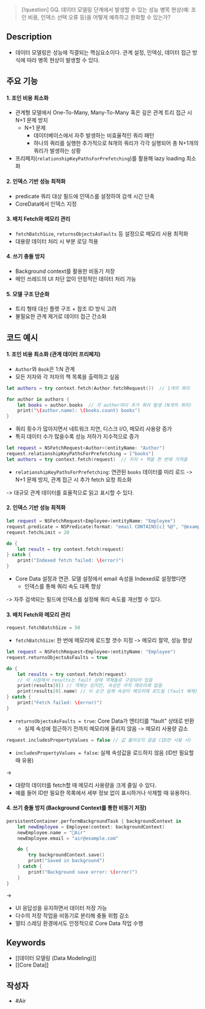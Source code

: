 >[!question]
>GQ. 데이터 모델링 단계에서 발생할 수 있는 성능 병목 현상(예: 조인 비용, 인덱스 선택 오류 등)을 어떻게 예측하고 완화할 수 있는가?

## Description
- 데이터 모델링은 성능에 직결되는 핵심요소이다. 관계 설정, 인덱싱, 데이터 접근 방식에 따라 병목 현상이 발생할 수 있다.

## 주요 기능
#### 1. 조인 비용 최소화
- 관계형 모델에서 One-To-Many, Many-To-Many 혹은 깊은 관계 트리 접근 시 N+1 문제 방지
	- N+1 문제
		- 데이터베이스에서 자주 발생하는 비효율적인 쿼리 패턴
		- 하나의 쿼리를 실행한 추가적으로 N개의 쿼리가 각각 실행되어 총 N+1개의 쿼리가 발생하는 상황
- 프리페치(`relationshipKeyPathsForPrefetching`)를 활용해 lazy loading 최소화
#### 2. 인덱스 기반 성능 최적화
- predicate 쿼리 대상 필드에 인덱스를 설정하여 검색 시간 단축
- CoreData에서 인덱스 지정
#### 3. 배치 Fetch와 메모리 관리
- `fetchBatchSize`, `returnsObjectsAsFaults` 등 설정으로 메모리 사용 최적화
- 대용량 데이터 처리 시 부분 로딩 적용
#### 4. 쓰기 충돌 방지
- Background context를 활용한 비동기 저장
- 메인 쓰레드의 UI 차단 없이 안정적인 데이터 처리 가능
#### 5. 모델 구조 단순화
- 트리 형태 대신 플랫 구조 + 참조 ID 방식 고려
- 불필요한 관계 제거로 데이터 접근 간소화


## 코드 예시
#### 1. 조인 비용 최소화 (관계 데이터 프리페치)
- `Author`와 `Book`은 1:N 관계
- 모든 저자와 각 저자의 책 목록을 출력하고 싶음
```Swift
let authors = try context.fetch(Author.fetchRequest())  // 1개의 쿼리

for author in authors {
	let books = author.books  // 각 author마다 추가 쿼리 발생 (N개의 쿼리)
	print("\(author.name): \(books.count) books")
}
```
- 쿼리 횟수가 많아지면서 네트워크 지연, 디스크 I/O, 메모리 사용량 증가
- 특히 데이터 수가 많을수록 성능 저하가 지수적으로 증가
```Swift
let request = NSFetchRequest<Author>(entityName: "Author")
request.relationshipKeyPathsForPrefetching = ["books"]
let authors = try context.fetch(request)  // 저자 + 책을 한 번에 가져옴
```
- `relationshipKeyPathsForPrefetching`: 연관된 `books` 데이터를 미리 로드 -> N+1 문제 방지, 관계 접근 시 추가 fetch 요청 최소화

-> 대규모 관계 데이터를 효율적으로 읽고 표시할 수 있다.

#### 2. 인덱스 기반 성능 최적화
```Swift
let request = NSFetchRequest<Employee>(entityName: "Employee")
request.predicate = NSPredicate(format: "email CONTAINS[c] %@", "@example.com")
request.fetchLimit = 20

do {
    let result = try context.fetch(request)
} catch {
    print("Indexed fetch failed: \(error)")
}
```
- Core Data 설정과 연관. 모델 설정에서 email 속성을 Indexed로 설정했다면
	- 인덱스를 통해 쿼리 속도 대폭 향상

-> 자주 검색되는 필드에 인덱스를 설정해 쿼리 속도를 개선할 수 있다.

#### 3. 배치 Fetch와 메모리 관리
```Swift
request.fetchBatchSize = 50
```
- `fetchBatchSize`: 한 번에 메모리에 로드할 갯수 지정 -> 메모리 절약, 성능 향상
```Swift
let request = NSFetchRequest<Employee>(entityName: "Employee")
request.returnsObjectsAsFaults = true

do {
    let results = try context.fetch(request)
    // 이 시점에서 results는 fault 상태 객체들로 구성되어 있음
    print(results[0]) // 객체는 있지만, 속성은 아직 메모리에 없음
    print(results[0].name) // 이 순간 실제 속성이 메모리에 로드됨 (fault 해제)
} catch {
    print("Fetch failed: \(error)")
}
```
- `returnsObjectsAsFaults = true`: Core Data가 엔티티를 "fault" 상태로 반환
	- 실제 속성에 접근하기 전까지 메모리에 올리지 않음 -> 메모리 사용량 감소
```Swift
request.includesPropertyValues = false // 값 불러오지 않음 (ID만 사용 시)
```
- `includesPropertyValues = false`: 실제 속성값을 로드하지 않음 (ID만 필요할 때 유용)

->
- 대량의 데이터를 fetch할 때 메모리 사용량을 크게 줄일 수 있다.
- 예를 들어 ID만 필요한 목록에서 세부 정보 없이 표시하거나 삭제할 때 유용하다.

#### 4. 쓰기 충돌 방지 (Background Context를 통한 비동기 저장)
```Swift
persistentContainer.performBackgroundTask { backgroundContext in
    let newEmployee = Employee(context: backgroundContext)
    newEmployee.name = "Air"
    newEmployee.email = "air@example.com"

    do {
        try backgroundContext.save()
        print("Saved in background")
    } catch {
        print("Background save error: \(error)")
    }
}
```

-> 
- UI 응답성을 유지하면서 데이터 저장 가능
- 다수의 저장 작업을 비동기로 분리해 충돌 위험 감소
- 멀티 스레딩 환경에서도 안정적으로 Core Data 작업 수행

## Keywords
- [[데이터 모델링 (Data Modeling)]]
- [[Core Data]]

## 작성자
- #Air